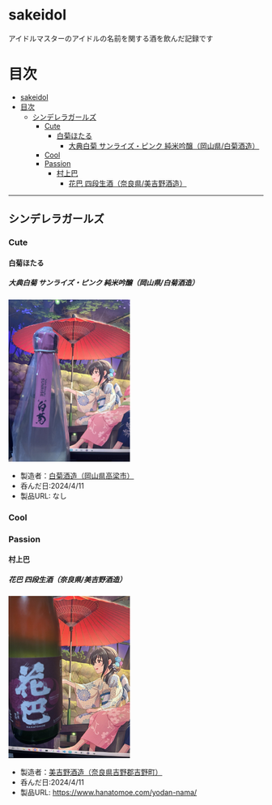 # sakeidol
アイドルマスターのアイドルの名前を関する酒を飲んだ記録です

# 目次
- [sakeidol](#sakeidol)
- [目次](#目次)
  - [シンデレラガールズ](#シンデレラガールズ)
    - [Cute](#cute)
      - [白菊ほたる](#白菊ほたる)
        - [大典白菊 サンライズ・ピンク 純米吟醸（岡山県/白菊酒造）](#大典白菊-サンライズピンク-純米吟醸岡山県白菊酒造)
    - [Cool](#cool)
    - [Passion](#passion)
      - [村上巴](#村上巴)
        - [花巴 四段生酒（奈良県/美吉野酒造）](#花巴-四段生酒奈良県美吉野酒造)

---
## シンデレラガールズ
### Cute

#### 白菊ほたる
##### 大典白菊 サンライズ・ピンク 純米吟醸（岡山県/白菊酒造）
<img src="img\shiragiku.jpg" style="width: 240px"></img>
- 製造者：[白菊酒造（岡山県高梁市）](https://www.shiragiku.com/)
- 呑んだ日:2024/4/11
- 製品URL: なし

### Cool


### Passion
#### 村上巴
##### 花巴 四段生酒（奈良県/美吉野酒造）
<img src="img\hanatomoe.jpg" style="width: 240px"></img>
- 製造者：[美吉野酒造（奈良県吉野郡吉野町）](https://www.hanatomoe.com/)
- 呑んだ日:2024/4/11
- 製品URL: https://www.hanatomoe.com/yodan-nama/
